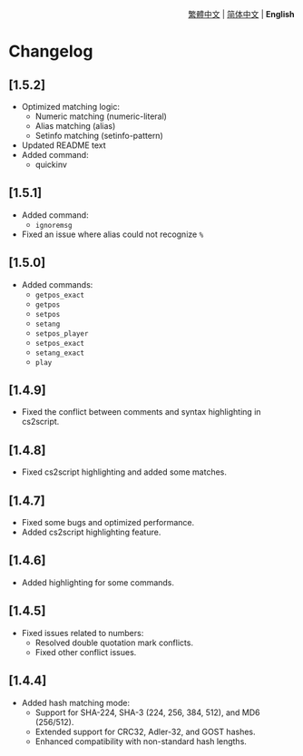 <div align="right">

[繁體中文](./CHANGELOG.md) | [简体中文](./CHANGELOG.zh-CN.md) | **English**

</div>

# Changelog

## [1.5.2]
- Optimized matching logic:
  - Numeric matching (numeric-literal)
  - Alias matching (alias)
  - Setinfo matching (setinfo-pattern)
- Updated README text
- Added command:
  - quickinv

## [1.5.1]  
- Added command:  
  - `ignoremsg`  
- Fixed an issue where alias could not recognize `%`

## [1.5.0]  
- Added commands:  
  - `getpos_exact`  
  - `getpos`  
  - `setpos`  
  - `setang`  
  - `setpos_player`  
  - `setpos_exact`  
  - `setang_exact`  
  - `play`

## [1.4.9]
- Fixed the conflict between comments and syntax highlighting in cs2script.

## [1.4.8]
- Fixed cs2script highlighting and added some matches.

## [1.4.7]
- Fixed some bugs and optimized performance.
- Added cs2script highlighting feature.

## [1.4.6]
- Added highlighting for some commands.

## [1.4.5]
- Fixed issues related to numbers:
  - Resolved double quotation mark conflicts.
  - Fixed other conflict issues.

## [1.4.4]
- Added hash matching mode:
  - Support for SHA-224, SHA-3 (224, 256, 384, 512), and MD6 (256/512).
  - Extended support for CRC32, Adler-32, and GOST hashes.
  - Enhanced compatibility with non-standard hash lengths.